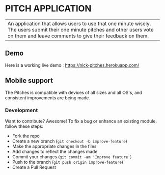 # PITCH APPLICATION

<table>
<tr>
<td>
An application that allows users to use that one minute wisely. The users submit their one minute pitches and other users vote on them and leave comments to give their feedback on them.
</td>
</tr>
</table>

## Demo
Here is a working live demo : https://nick-pitches.herokuapp.com/

## Mobile support
The Pitches is compatible with devices of all sizes and all OS's, and consistent improvements are being made.

### Development
Want to contribute? Awesome!
To fix a bug or enhance an existing module, follow these steps:
- Fork the repo
- Create a new branch (`git checkout -b improve-feature`)
- Make the appropriate changes in the files
- Add changes to reflect the changes made
- Commit your changes (`git commit -am 'Improve feature'`)
- Push to the branch (`git push origin improve-feature`)
- Create a Pull Request
